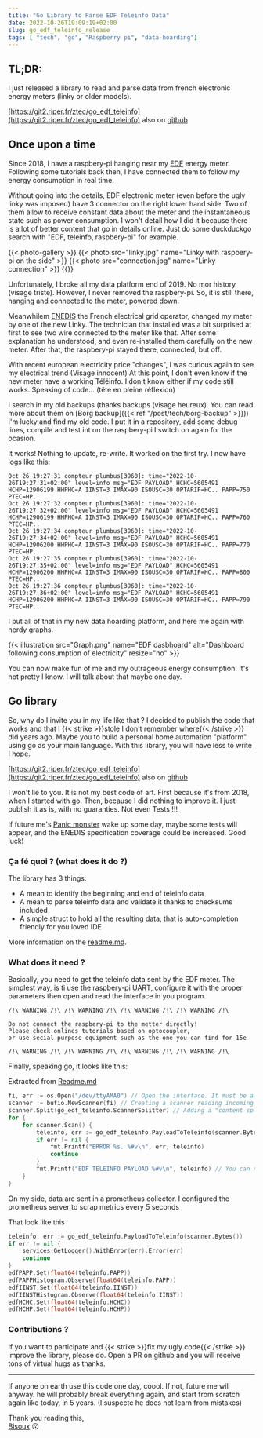```yaml
---
title: "Go Library to Parse EDF Teleinfo Data"
date: 2022-10-26T19:09:19+02:00
slug: go_edf_teleinfo_release
tags: [ "tech", "go", "Raspberry pi", "data-hoarding"]
---
```


## TL;DR:

I just released a library to read and parse data from french electronic energy meters (linky or older models).

[https://git2.riper.fr/ztec/go_edf_teleinfo](https://git2.riper.fr/ztec/go_edf_teleinfo) also on [github](https://github.com/ztec/go_edf_teleinfo)

## Once upon a time
Since 2018, I have a raspbery-pi hanging near my [EDF](https://en.wikipedia.org/wiki/%C3%89lectricit%C3%A9_de_France) energy meter. 
Following some tutorials back then, I have connected them to follow my energy consumption in real time.

Without going into the details, EDF electronic meter (even before the ugly linky was imposed) have 3 connector on the right lower hand side.
Two of them allow to receive constant data about the meter and the instantaneous state such as power consumption.
I won't detail how I did it because there is a lot of better content that go in details online. Just do some 
duckduckgo search with "EDF, teleinfo, raspbery-pi" for example.

{{< photo-gallery >}}
{{< photo src="linky.jpg"       name="Linky with raspbery-pi on the side" >}}
{{< photo src="connection.jpg"  name="Linky connection" >}}
{{</photo-gallery>}}

Unfortunately, I broke all my data platform end of 2019. No mor history (visage triste). However, I never removed the
raspbery-pi. So, it is still there, hanging and connected to the meter, powered down. 

Meanwhilem [ENEDIS](https://fr.wikipedia.org/wiki/Enedis) the French electrical grid operator, changed my meter by one of the
new Linky. The technician that installed was a bit surprised at first to see two wire connected to the meter like that.
After some explanation he understood, and even re-installed them carefully on the new meter.
After that, the raspbery-pi stayed there, connected, but off. 

With recent european electricity price "changes", I was curious again to see my electrical trend (Visage innocent)
At this point, I don't even know if the new meter have a working Téléinfo. I don't know either if my code still works.
Speaking of code… (tête en pleine réflexion)

I search in my old backups (thanks backups (visage heureux). You can read more about them on [Borg backup]({{< ref "/post/tech/borg-backup" >}}))
I'm lucky and find my old code. I put it in a repository, add some debug lines, compile and test int on the raspbery-pi I switch on again for the ocasion.

It works! Nothing to update, re-write. It worked on the first try. I now have logs like this:

```
Oct 26 19:27:31 compteur plumbus[3960]: time="2022-10-26T19:27:31+02:00" level=info msg="EDF PAYLOAD" HCHC=5605491 HCHP=12906199 HHPHC=A IINST=3 IMAX=90 ISOUSC=30 OPTARIF=HC.. PAPP=750 PTEC=HP..
Oct 26 19:27:32 compteur plumbus[3960]: time="2022-10-26T19:27:32+02:00" level=info msg="EDF PAYLOAD" HCHC=5605491 HCHP=12906199 HHPHC=A IINST=3 IMAX=90 ISOUSC=30 OPTARIF=HC.. PAPP=760 PTEC=HP..
Oct 26 19:27:34 compteur plumbus[3960]: time="2022-10-26T19:27:34+02:00" level=info msg="EDF PAYLOAD" HCHC=5605491 HCHP=12906200 HHPHC=A IINST=3 IMAX=90 ISOUSC=30 OPTARIF=HC.. PAPP=770 PTEC=HP..
Oct 26 19:27:35 compteur plumbus[3960]: time="2022-10-26T19:27:35+02:00" level=info msg="EDF PAYLOAD" HCHC=5605491 HCHP=12906200 HHPHC=A IINST=3 IMAX=90 ISOUSC=30 OPTARIF=HC.. PAPP=800 PTEC=HP..
Oct 26 19:27:36 compteur plumbus[3960]: time="2022-10-26T19:27:36+02:00" level=info msg="EDF PAYLOAD" HCHC=5605491 HCHP=12906200 HHPHC=A IINST=3 IMAX=90 ISOUSC=30 OPTARIF=HC.. PAPP=790 PTEC=HP..
```

I put all of that in my new data hoarding platform, and here me again with nerdy graphs.

{{< illustration src="Graph.png"  name="EDF dasbhoard"   alt="Dashboard following consumption of electricity" resize="no" >}}

You can now make fun of me and my outrageous energy consumption. It's not pretty I know. I will talk about that maybe one day.

## Go library 

So, why do I invite you in my life like that ? I decided to publish the code that works and that 
I {{< strike >}}stole I don't remember where{{< /strike >}} did years ago.
Maybe you to build a personal home automation "platform" using go as your main language. With this
library, you will have less to write I hope.

[https://git2.riper.fr/ztec/go_edf_teleinfo](https://git2.riper.fr/ztec/go_edf_teleinfo) also on [github](https://github.com/ztec/go_edf_teleinfo)

I won't lie to you. It is not my best code of art. First because it's from 2018, when I started with go. Then, because I 
did nothing to improve it. I just publish it as is, with no guaranties. Not even Tests !!!

If future me's [Panic monster](https://waitbutwhy.com/2013/10/why-procrastinators-procrastinate.html) wake up some day, 
maybe some tests will appear, and the ENEDIS specification coverage could be increased.
Good luck!

### Ça fé quoi ? (what does it do ?)

The library has 3 things:
 - A mean to identify the beginning and end of teleinfo data
 - A mean to parse teleinfo data and validate it thanks to checksums included
 - A simple struct to hold all the resulting data, that is auto-completion friendly for you loved IDE

More information on the [readme.md](https://git2.riper.fr/ztec/go_edf_teleinfo/src/branch/main/README.md).


### What does it need ?

Basically, you need to get the teleinfo data sent by the EDF meter.
The simplest way, is ti use the raspbery-pi [UART](https://fr.wikipedia.org/wiki/UART), configure it with the proper
parameters then open and read the interface in you program.

```
/!\ WARNING /!\ /!\ WARNING /!\ /!\ WARNING /!\ /!\ WARNING /!\ 

Do not connect the raspbery-pi to the metter directly!
Please check onlines tutorials based on optocoupler, 
or use secial purpose equipment such as the one you can find for 15e

/!\ WARNING /!\ /!\ WARNING /!\ /!\ WARNING /!\ /!\ WARNING /!\ 
```

Finally, speaking go, it looks like this:

Extracted from [Readme.md](https://git2.riper.fr/ztec/go_edf_teleinfo/src/branch/main/README.md)
```go
fi, err := os.Open("/dev/ttyAMA0") // Open the interface. It must be already configured with correct parameters
scanner := bufio.NewScanner(fi) // Creating a scanner reading incoming data from interface
scanner.Split(go_edf_teleinfo.ScannerSplitter) // Adding a "content splitter" to identify each teleinfo messages
for {
    for scanner.Scan() {
        teleinfo, err := go_edf_teleinfo.PayloadToTeleinfo(scanner.Bytes()) // Reading the latest packet  
        if err != nil {
            fmt.Printf("ERROR %s. %#v\n", err, teleinfo)
            continue
        }
        fmt.Printf("EDF TELEINFO PAYLOAD %#v\n", teleinfo) // You can now use this data as you wish
    }
}
```

On my side, data are sent in a prometheus collector. I configured the prometheus server to scrap metrics every 5 seconds

That look like this

```go
teleinfo, err := go_edf_teleinfo.PayloadToTeleinfo(scanner.Bytes())
if err != nil {
    services.GetLogger().WithError(err).Error(err)
    continue
}
edfPAPP.Set(float64(teleinfo.PAPP))
edfPAPPHistogram.Observe(float64(teleinfo.PAPP))
edfIINST.Set(float64(teleinfo.IINST))
edfIINSTHistogram.Observe(float64(teleinfo.IINST))
edfHCHC.Set(float64(teleinfo.HCHC))
edfHCHP.Set(float64(teleinfo.HCHP))
```

### Contributions ?

If you want to participate and {{< strike >}}fix my ugly code{{< /strike >}} improve the library, please do. Open a PR on github and 
you will receive tons of virtual hugs as thanks. 

---

If anyone on earth use this code one day, coool. If not, future me will anyway. 
he will probably break everything again, and start from scratch again like today, in 5 years.
(I suspecte he does not learn from mistakes)

Thank you reading this,\
[Bisoux](/page/bisoux) :kissing:
